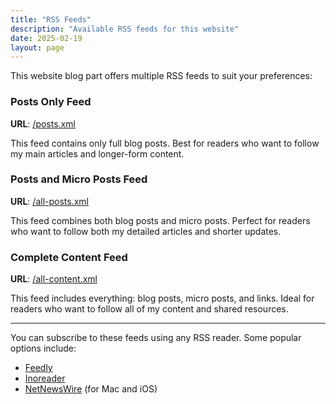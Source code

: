 ```yaml
---
title: "RSS Feeds"
description: "Available RSS feeds for this website"
date: 2025-02-19
layout: page
---
```


This website blog part offers multiple RSS feeds to suit your preferences:

### Posts Only Feed
**URL**: [/posts.xml](/posts.xml)

This feed contains only full blog posts. Best for readers who want to follow my main articles and longer-form content.

### Posts and Micro Posts Feed
**URL**: [/all-posts.xml](/all-posts.xml)

This feed combines both blog posts and micro posts. Perfect for readers who want to follow both my detailed articles and shorter updates.

### Complete Content Feed
**URL**: [/all-content.xml](/all-content.xml)

This feed includes everything: blog posts, micro posts, and links. Ideal for readers who want to follow all of my content and shared resources.

---

You can subscribe to these feeds using any RSS reader. Some popular options include:
- [Feedly](https://feedly.com)
- [Inoreader](https://www.inoreader.com)
- [NetNewsWire](https://netnewswire.com) (for Mac and iOS)
